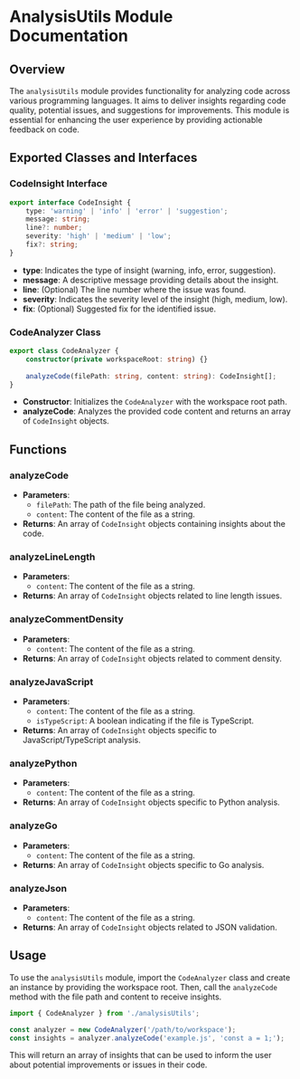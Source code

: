 # AnalysisUtils Module Documentation

## Overview
The `analysisUtils` module provides functionality for analyzing code across various programming languages. It aims to deliver insights regarding code quality, potential issues, and suggestions for improvements. This module is essential for enhancing the user experience by providing actionable feedback on code.

## Exported Classes and Interfaces

### CodeInsight Interface
```typescript
export interface CodeInsight {
    type: 'warning' | 'info' | 'error' | 'suggestion';
    message: string;
    line?: number;
    severity: 'high' | 'medium' | 'low';
    fix?: string;
}
```
- **type**: Indicates the type of insight (warning, info, error, suggestion).
- **message**: A descriptive message providing details about the insight.
- **line**: (Optional) The line number where the issue was found.
- **severity**: Indicates the severity level of the insight (high, medium, low).
- **fix**: (Optional) Suggested fix for the identified issue.

### CodeAnalyzer Class
```typescript
export class CodeAnalyzer {
    constructor(private workspaceRoot: string) {}
    
    analyzeCode(filePath: string, content: string): CodeInsight[];
}
```
- **Constructor**: Initializes the `CodeAnalyzer` with the workspace root path.
- **analyzeCode**: Analyzes the provided code content and returns an array of `CodeInsight` objects.

## Functions

### analyzeCode
- **Parameters**:
  - `filePath`: The path of the file being analyzed.
  - `content`: The content of the file as a string.
- **Returns**: An array of `CodeInsight` objects containing insights about the code.

### analyzeLineLength
- **Parameters**:
  - `content`: The content of the file as a string.
- **Returns**: An array of `CodeInsight` objects related to line length issues.

### analyzeCommentDensity
- **Parameters**:
  - `content`: The content of the file as a string.
- **Returns**: An array of `CodeInsight` objects related to comment density.

### analyzeJavaScript
- **Parameters**:
  - `content`: The content of the file as a string.
  - `isTypeScript`: A boolean indicating if the file is TypeScript.
- **Returns**: An array of `CodeInsight` objects specific to JavaScript/TypeScript analysis.

### analyzePython
- **Parameters**:
  - `content`: The content of the file as a string.
- **Returns**: An array of `CodeInsight` objects specific to Python analysis.

### analyzeGo
- **Parameters**:
  - `content`: The content of the file as a string.
- **Returns**: An array of `CodeInsight` objects specific to Go analysis.

### analyzeJson
- **Parameters**:
  - `content`: The content of the file as a string.
- **Returns**: An array of `CodeInsight` objects related to JSON validation.

## Usage
To use the `analysisUtils` module, import the `CodeAnalyzer` class and create an instance by providing the workspace root. Then, call the `analyzeCode` method with the file path and content to receive insights.

```typescript
import { CodeAnalyzer } from './analysisUtils';

const analyzer = new CodeAnalyzer('/path/to/workspace');
const insights = analyzer.analyzeCode('example.js', 'const a = 1;');
```

This will return an array of insights that can be used to inform the user about potential improvements or issues in their code.